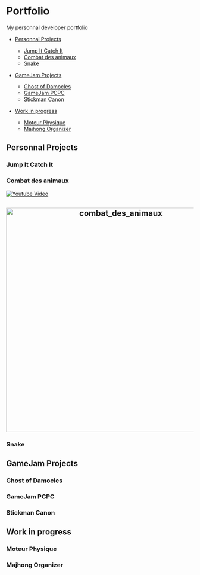 # Portfolio
My personnal developer portfolio

* [Personnal Projects](#Personnal-Projects)
	* [Jump It Catch It](#Jump-It-Catch-It)
	* [Combat des animaux](#Combat-des-animaux)
	* [Snake](#snake)
* [GameJam Projects](#GameJam-Projects)
	* [Ghost of Damocles](#Ghost-of-Damocles)
	* [GameJam PCPC](#GameJam-PCPC)
	* [Stickman Canon](#Stickman-Canon)

* [Work in progress](#Work-in-progress)
	* [Moteur Physique](#Moteur-Physique)
	* [Majhong Organizer](#Majhong-Organizer)


## Personnal Projects
### Jump It Catch It
### Combat des animaux

[![Youtube Video](https://github.com/CavaniNicolas/Portfolio/tree/develop/video/combat_des_animaux.png)](https://www.youtube.com/watch?v=YOUTUBE_VIDEO_ID_HERE)

<h2 align="center">
  <img src="https://github.com/CavaniNicolas/Portfolio/tree/develop/video/combat_des_animaux.mp4" alt="combat_des_animaux" width="600px" />
  <br>
</h2>

### Snake

## GameJam Projects
### Ghost of Damocles
### GameJam PCPC
### Stickman Canon

## Work in progress
### Moteur Physique
### Majhong Organizer
